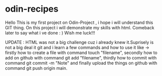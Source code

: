 # odin-recipes
Hello 
This is my first project on Odin-Project , i hope i will understand this GIT thing.
On this project i will demonstrate my skills with html.
Comeback later to say what i ve done : ) 
Wish me luck!!!

UPDATE : HTML was not a big challenge cuz i already knew it.Suprisely is not a big deal it git and i learn a few commands and how to use it like -> firstly how to create a file with command touch "filename", secondly how to add on github with command git add "filename", thirdly how to commit with command git commit -m "Note" and finally upload the things on github with command git push origin main.
